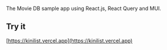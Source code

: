 The Movie DB sample app using React.js, React Query and MUI.

## Try it

[https://kinilist.vercel.app](https://kinilist.vercel.app)
